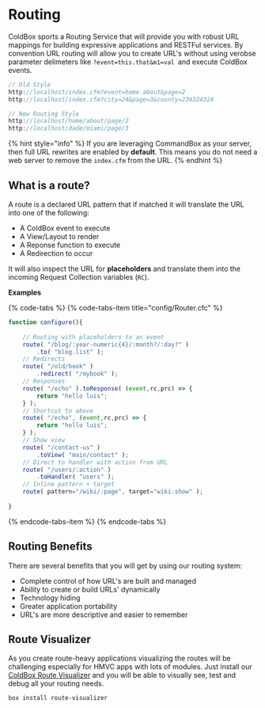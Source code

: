 # Routing

ColdBox sports a Routing Service that will provide you with robust URL mappings for building expressive applications and RESTFul services.  By convention URL routing will allow you to create URL's without using verobse parameter delimeters like `?event=this.that&m1=val `and execute ColdBox events.

```javascript
// Old Style
http://localhost/index.cfm?event=home.about&page=2
http://localhost/index.cfm?city=24&page=3&county=234324324
```

```javascript
// New Routing Style
http://localhost/home/about/page/2
http://localhost/dade/miami/page/3
```

{% hint style="info" %}
If you are leveraging CommandBox as your server, then full URL rewrites are enabled by **default**.  This means you do not need a web server to remove the `index.cfm` from the URL.
{% endhint %}

## What is a route?

A route is a declared URL pattern that if matched it will translate the URL into one of the following:

* A ColdBox event to execute
* A View/Layout to render
* A Reponse function to execute
* A Redirection to occur

It will also inspect the URL for **placeholders** and translate them into the incoming Request Collection variables \(`RC`\).

**Examples**

{% code-tabs %}
{% code-tabs-item title="config/Router.cfc" %}
```javascript
function configure(){
    
    // Routing with placeholders to an event
    route( "/blog/:year-numeric{4}/:month?/:day?" )
        .to( "blog.list" );
    // Redirects
    route( "/old/book" )
        .redirect( "/mybook" );
    // Responses
    route( "/echo" ).toResponse( (event,rc,prc) => {
        return "hello luis";
    } );
    // Shortcut to above
    route( "/echo", (event,rc,prc) => {
        return "hello luis";
    } );
    // Show view
    route( "/contact-us" )
        .toView( "main/contact" );
    // Direct to handler with action from URL
    route( "/users/:action" )
        .toHandler( "users" );
    // Inline pattern + target
    route( pattern="/wiki/:page", target="wiki.show" );
    
}
```
{% endcode-tabs-item %}
{% endcode-tabs %}

## Routing Benefits

There are several benefits that you will get by using our routing system:

* Complete control of how URL's are built and managed
* Ability to create or build URLs' dynamically
* Technology hiding
* Greater application portability
* URL's are more descriptive and easier to remember

## Route Visualizer

As you create route-heavy applications visualizing the routes will be challenging especially for HMVC apps with lots of modules.  Just install our [ColdBox Route Visualizer](https://www.forgebox.io/view/route-visualizer) and you will be able to visually see, test and debug all your routing needs.

```bash
box install route-visualizer
```



